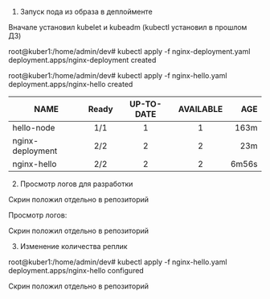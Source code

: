 1. Запуск пода из образа в деплойменте

Вначале установил kubelet и kubeadm (kubectl установил в прошлом ДЗ) 


root@kuber1:/home/admin/dev#  kubectl apply -f nginx-deployment.yaml
deployment.apps/nginx-deployment created

root@kuber1:/home/admin/dev# kubectl apply -f nginx-hello.yaml
deployment.apps/nginx-hello created

| NAME             | Ready   | UP-TO-DATE  | AVAILABLE | AGE   |
| ---------------- |:-------:| :----------:|:---------:|------:|
| hello-node       | 1/1     | 1           | 1         | 163m  |
| nginx-deployment | 2/2     | 2           | 2         | 23m   |
| nginx-hello      | 2/2     | 2           | 2         | 6m56s |

2. Просмотр логов для разработки

Скрин положил отдельно в репозиторий 

Просмотр логов: 

Скрин положил отдельно в репозиторий 



3. Изменение количества реплик

root@kuber1:/home/admin/dev# kubectl apply -f nginx-hello.yaml
deployment.apps/nginx-hello configured

Скрин положил отдельно в репозиторий 
